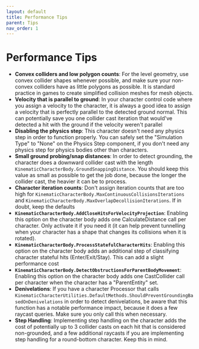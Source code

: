 ```yaml
---
layout: default
title: Performance Tips
parent: Tips
nav_order: 1
---
```


# Performance Tips

- **Convex colliders and low polygon counts**: For the level geometry, use convex collider shapes whenever possible, and make sure your non-convex colliders have as little polygons as possible. It is standard practice in games to create simplified collision meshes for mesh objects.
- **Velocity that is parallel to ground**: In your character control code where you assign a velocity to the character, it is always a good idea to assign a velocity that is perfectly parallel to the detected ground normal. This can potentially save you one collider cast iteration that would've detected a hit with the ground if the velocity weren't parallel
- **Disabling the physics step**: This character doesn't need any physics step in order to function properly. You can safely set the "Simulation Type" to "None" on the Physics Step component, if you don't need any physics step for physics bodies other than characters.
- **Small ground probing/snap distances**: In order to detect grounding, the character does a downward collider cast with the length `KinematicCharacterBody.GroundSnappingDistance`. You should keep this value as small as possible to get the job done, because the longer the collider cast, the heavier it can be to process. 
- **Character iteration counts**: Don't assign iteration counts that are too high for `KinematicCharacterBody.MaxContinuousCollisionsIterations` and `KinematicCharacterBody.MaxOverlapDecollisionIterations`. If in doubt, keep the defaults
- **`KinematicCharacterBody.AddCloseHitsForVelocityProjection`**: Enabling this option on the character body adds one CalculateDistance call per character. Only activate it if you need it (it can help prevent tunnelling when your character has a shape that changes its collisions when it is rotated).
- **`KinematicCharacterBody.ProcessStatefulCharacterHits`**: Enabling this option on the character body adds an additional step of classifying character stateful hits (Enter/Exit/Stay). This can add a slight performance cost
- **`KinematicCharacterBody.DetectObstructionsForParentBodyMovement`**: Enabling this option on the character body adds one CastCollider call per character when the character has a "ParentEntity" set.
- **Denivelations**: If you have a character Processor that calls `KinematicCharacterUtilities.DefaultMethods.ShouldPreventGroundingBasedOnDenivelations` in order to detect denivelations, be aware that this function has a notable performance impact, because it does a few raycast queries. Make sure you only call this when necessary.
- **Step Handling**: Implementing step handling on the character adds the cost of potentially up to 3 collider casts on each hit that is considered non-grounded, and a few additional raycasts if you are implementing step handling for a round-bottom character. Keep this in mind.
